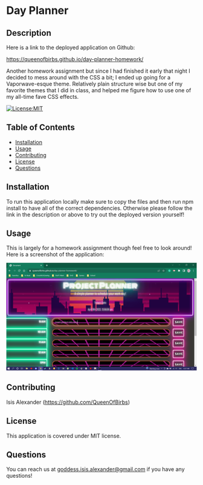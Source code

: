 # Day Planner

## Description 

Here is a link to the deployed application on Github:

https://queenofbirbs.github.io/day-planner-homework/

Another homework assignment but since I had finished it early that night I decided to mess around with the CSS a bit; I ended up going for a Vaporwave-esque theme. Relatively plain structure wise but one of my favorite themes that I did in class, and helped me figure how to use one of my all-time fave CSS effects.

[![License:MIT](https://img.shields.io/badge/License-MIT-yellow.svg)](https://opensource.org/licenses/MIT)

## Table of Contents
- [Installation](#installation)
- [Usage](#usage)
- [Contributing](#contributing)
- [License](#license)
- [Questions](#questions)

## Installation

To run this application locally make sure to copy the files and then run npm install to have all of the correct dependencies. Otherwise please follow the link in the description or above to try out the deployed version yourself!

## Usage

This is largely for a homework assignment though feel free to look around!
Here is a screenshot of the application:

<img src="./finished/Screenshot (191).png">


## Contributing

Isis Alexander (https://github.com/QueenOfBirbs)

## License

This application is covered under MIT license. 

## Questions

You can reach us at goddess.isis.alexander@gmail.com if you have any questions!

